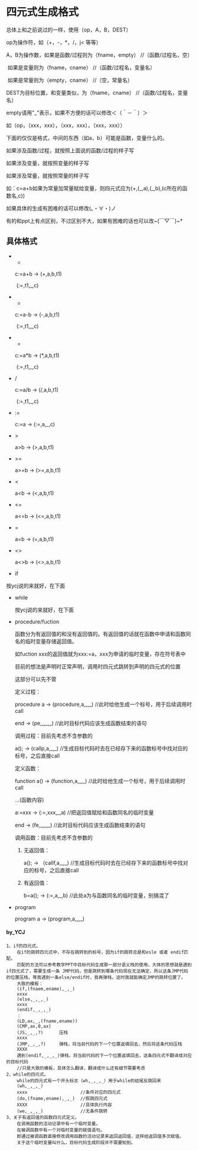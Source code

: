 # 四元式生成格式

总体上和之前说过的一样，使用（op，A，B，DEST）

op为操作符，如（+，-，*，/，j< 等等）

A，B为操作数，如果是函数/过程则为（fname，empty）	//（函数/过程名，空）

​							如果是变量则为（fname，cname）			//（函数/过程名，变量名）

​							如果是常量则为（empty，cname）			//（空，常量名）

DEST为目标位置，和变量类似，为（fname，cname）			//（函数/过程名，变量名）

empty请用"_"表示，如果不方便的话可以修改＜（＾－＾）＞

如（op，（xxx，xxx），（xxx，xxx），（xxx，xxx））






下面的仅仅是格式，中间的东西（如a，b）可能是函数，变量什么的。

如果涉及函数/过程，就按照上面说的函数/过程的样子写

如果涉及变量，就按照变量的样子写

如果涉及常量，就按照常量的样子写

如：c=a+b如果为常量加常量赋给变量，则四元式应为(+,(\_,a),(\_,b),(c所在的函数名,c))



如果具体的生成有困难的话可以修改(。・∀・)ノ

有的和ppt上有点区别，不过区别不大，如果有困难的话也可以改~(￣▽￣)~*



## 具体格式

- +

  c:=a+b	->	(+,a,b,t1)

  ​					  (:=,t1,_,c)

  

- -

  c:=a-b	->	(-,a,b,t1)

  ​				     (:=,t1,_,c)

  

- *

  c:=a\*b	->	(*,a,b,t1)

  ​				      (:=,t1,_,c)

  

- /

  c:=a/b	->	(/,a,b,t1)

  ​				      (:=,t1,_,c)

  

- :=

  c:=a	->	   (:=,a,_,c)

  

- \>

  a>b	->		(>,a,b,t1)

  

- \>=

  a>=b  ->		(>=,a,b,t1)

  

- \<

  a<b	->		(<,a,b,t1)

  

- \<=

  a<=b  ->	    (<=,a,b,t1)

  

- =

  a=b	->		(=,a,b,t1)

  

- <>

  a<>b  ->		(<>,a,b,t1)

  

- if

 按ycj说的来就好，在下面
  

- while

  按ycj说的来就好，在下面

- procedure/fuction

  函数分为有返回值的和没有返回值的。有返回值的话就在函数中申请和函数同名的临时变量存储返回值。

  如fuction xxx的返回值就为xxx:=a，xxx为申请的临时变量，存在符号表中

  目前的想法是声明时正常声明，调用时四元式跳转到声明的四元式的位置

  这部分可以先不管

  

  定义过程：

  procedure a	->	(procedure,a,\_,\_)	//此时给他生成一个标号，用于后续调用时call

  end	->	(pe,\_,\_,\_)	   	//此时目标代码应该生成函数结束的语句

  

  调用过程：目前先考虑不含参数的

  a();	->	(callp,a,\_,\_)		//生成目标代码时去在已经存下来的函数标号中找对应的标号，之后直接call

  

  定义函数：

  function a()	->	(function,a,\_,\_)	//此时给他生成一个标号，用于后续调用时call

  ...(函数内容)

  a:=xxx	->	(:=,xxx,\_,a)		//把返回值赋给和函数同名的临时变量

  end	->	(fe,\_,\_,\_)	   	//此时目标代码应该生成函数结束的语句

  

  调用函数：目前先考虑不含参数的

  1. 无返回值：

     a();	->	（callf,a,\_,\_)		//生成目标代码时去在已经存下来的函数标号中找对应的标号，之后直接call

  2. 有返回值：

     b=a();	->	(:=,a,\_,b)	//此处a为与函数同名的临时变量，别搞混了

     

  

- program

  program a	->	(program,a,\_,\_)

#### by_YCJ

```
1、if的四元式。
	在if的跳转四元式中，不存在跳转到的标号，因为if的跳转总是和esle 或者 endif匹配。
	匹配的方法可以参考教学PPT中目标代码生成那一部分语义栈的使用，大体的思想就是遇到if四元式了，需要生成一条 JMP代码，但是跳转到哪条代码现在无法确定，所以这条JMP代码的位置压栈，等我遇到一条else/endif时，我再弹栈，这时我就能确定JMP的跳转位置了。
	大致的模板：
	(if,(fnaem,ename),_,_)
	xxxx
	(else,_,_,_)
	xxxx
	(endif,_,_,_)
	：
	(LD,ax,_,(fname,ename))
	(CMP,ax,0,ax)
	(JS,_,_,?)		压栈
	xxxx
	(JMP,_,_,?)		弹栈，将当前代码的下一个位置返填回去，然后将这条代码压栈
	XXXX
	遇到(endif,_,_,_)弹栈，将当前代码的下一个位置返填回去，这条四元式不翻译成对应的目标代码
	//只是大致的模板，具体怎么翻译，翻译成什么还有细节需要考虑
2、while的四元式。
	while的四元式有一个开头标志（wh,_,_,_）用于while的结尾反跳回来
	(wh,_,_,_)
	xxxx					//条件对应的四元式
	(do,(fname,ename),_,_)	//假跳四元式
	XXXX					//具体执行内容
	(we,_,_,_)				//无条件跳转
3、关于有返回值的函数四元式定义。
	在调用函数的活动记录中有一个临时变量。
	在被调函数中有一个对临时变量的赋值语句。
	即通过被调函数直接修改调用函数的活动记录来返回返回值，这样给返回值多次赋值。
	关于这个临时变量叫什么，目标代码生成阶段并不需要知到。
```

